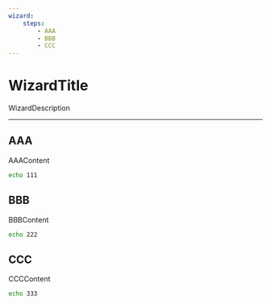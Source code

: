 ```yaml
---
wizard:
    steps:
        - AAA
        - BBB
        - CCC
---
```


# WizardTitle

WizardDescription

---

## AAA

AAAContent

```bash
echo 111
```

## BBB

BBBContent

```bash
echo 222
```

## CCC

CCCContent

```bash
echo 333
```

